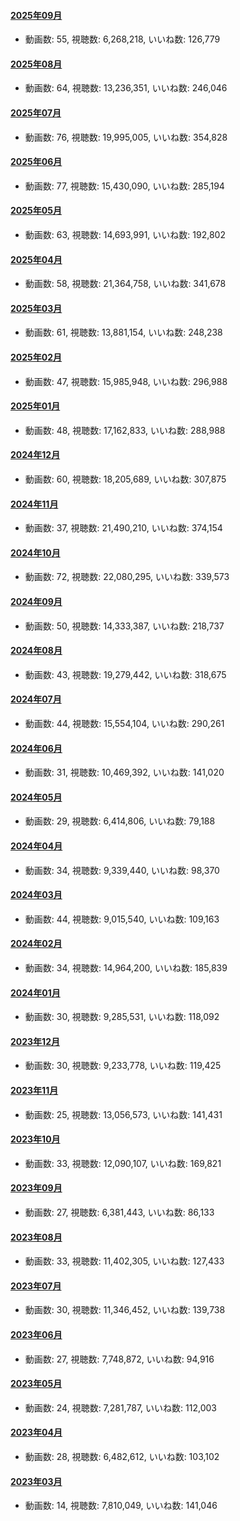 #### [2025年09月](videos/202509 "wikilink")

-   動画数: 55, 視聴数: 6,268,218, いいね数: 126,779

#### [2025年08月](videos/202508 "wikilink")

-   動画数: 64, 視聴数: 13,236,351, いいね数: 246,046

#### [2025年07月](videos/202507 "wikilink")

-   動画数: 76, 視聴数: 19,995,005, いいね数: 354,828

#### [2025年06月](videos/202506 "wikilink")

-   動画数: 77, 視聴数: 15,430,090, いいね数: 285,194

#### [2025年05月](videos/202505 "wikilink")

-   動画数: 63, 視聴数: 14,693,991, いいね数: 192,802

#### [2025年04月](videos/202504 "wikilink")

-   動画数: 58, 視聴数: 21,364,758, いいね数: 341,678

#### [2025年03月](videos/202503 "wikilink")

-   動画数: 61, 視聴数: 13,881,154, いいね数: 248,238

#### [2025年02月](videos/202502 "wikilink")

-   動画数: 47, 視聴数: 15,985,948, いいね数: 296,988

#### [2025年01月](videos/202501 "wikilink")

-   動画数: 48, 視聴数: 17,162,833, いいね数: 288,988

#### [2024年12月](videos/202412 "wikilink")

-   動画数: 60, 視聴数: 18,205,689, いいね数: 307,875

#### [2024年11月](videos/202411 "wikilink")

-   動画数: 37, 視聴数: 21,490,210, いいね数: 374,154

#### [2024年10月](videos/202410 "wikilink")

-   動画数: 72, 視聴数: 22,080,295, いいね数: 339,573

#### [2024年09月](videos/202409 "wikilink")

-   動画数: 50, 視聴数: 14,333,387, いいね数: 218,737

#### [2024年08月](videos/202408 "wikilink")

-   動画数: 43, 視聴数: 19,279,442, いいね数: 318,675

#### [2024年07月](videos/202407 "wikilink")

-   動画数: 44, 視聴数: 15,554,104, いいね数: 290,261

#### [2024年06月](videos/202406 "wikilink")

-   動画数: 31, 視聴数: 10,469,392, いいね数: 141,020

#### [2024年05月](videos/202405 "wikilink")

-   動画数: 29, 視聴数: 6,414,806, いいね数: 79,188

#### [2024年04月](videos/202404 "wikilink")

-   動画数: 34, 視聴数: 9,339,440, いいね数: 98,370

#### [2024年03月](videos/202403 "wikilink")

-   動画数: 44, 視聴数: 9,015,540, いいね数: 109,163

#### [2024年02月](videos/202402 "wikilink")

-   動画数: 34, 視聴数: 14,964,200, いいね数: 185,839

#### [2024年01月](videos/202401 "wikilink")

-   動画数: 30, 視聴数: 9,285,531, いいね数: 118,092

#### [2023年12月](videos/202312 "wikilink")

-   動画数: 30, 視聴数: 9,233,778, いいね数: 119,425

#### [2023年11月](videos/202311 "wikilink")

-   動画数: 25, 視聴数: 13,056,573, いいね数: 141,431

#### [2023年10月](videos/202310 "wikilink")

-   動画数: 33, 視聴数: 12,090,107, いいね数: 169,821

#### [2023年09月](videos/202309 "wikilink")

-   動画数: 27, 視聴数: 6,381,443, いいね数: 86,133

#### [2023年08月](videos/202308 "wikilink")

-   動画数: 33, 視聴数: 11,402,305, いいね数: 127,433

#### [2023年07月](videos/202307 "wikilink")

-   動画数: 30, 視聴数: 11,346,452, いいね数: 139,738

#### [2023年06月](videos/202306 "wikilink")

-   動画数: 27, 視聴数: 7,748,872, いいね数: 94,916

#### [2023年05月](videos/202305 "wikilink")

-   動画数: 24, 視聴数: 7,281,787, いいね数: 112,003

#### [2023年04月](videos/202304 "wikilink")

-   動画数: 28, 視聴数: 6,482,612, いいね数: 103,102

#### [2023年03月](videos/202303 "wikilink")

-   動画数: 14, 視聴数: 7,810,049, いいね数: 141,046

